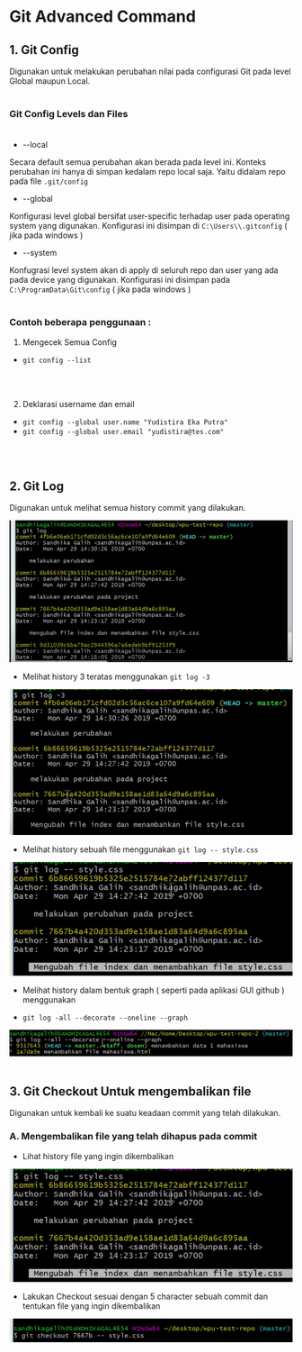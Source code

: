 # Git Advanced Command

## 1. Git Config

Digunakan untuk melakukan perubahan nilai pada configurasi Git pada level Global maupun Local.<br /><br />

### Git Config Levels dan Files<br /><br />
* --local

Secara default semua perubahan akan berada pada level ini. Konteks perubahan ini hanya di simpan kedalam repo local saja. Yaitu didalam repo pada file `.git/config`

* --global

Konfigurasi level global bersifat user-specific terhadap user pada operating system yang digunakan. Konfigurasi ini disimpan di `C:\Users\\.gitconfig` ( jika pada windows )

* --system

Konfugrasi level system akan di apply di seluruh repo dan user yang ada pada device yang digunakan. Konfigurasi ini disimpan pada `C:\ProgramData\Git\config` ( jika pada windows )<br /><br />

### Contoh beberapa penggunaan :

1. Mengecek Semua Config
* `git config --list`
<br />
<br />

2.  Deklarasi username dan email
* `git config --global user.name "Yudistira Eka Putra"`
* `git config --global user.email "yudistira@tes.com"`
<br />
<br />

## 2. Git Log

Digunakan untuk melihat semua history commit yang dilakukan.

![Git Log](images/git-log.PNG)

* Melihat history 3 teratas menggunakan `git log -3`

![Git Log Count](images/git-log-count.PNG)

* Melihat history sebuah file menggunakan `git log -- style.css`

![Git File History](images/git-file-history.PNG)

* Melihat history dalam bentuk graph ( seperti pada aplikasi GUI github ) menggunakan 

* `git log -all --decorate --oneline --graph`

![Git Graph](images/git-graph.PNG)
<br />
<br />
## 3. Git Checkout Untuk mengembalikan file

Digunakan untuk kembali ke suatu keadaan commit yang telah dilakukan.

### A. Mengembalikan file yang telah dihapus pada commit
* Lihat history file yang ingin dikembalikan

![Git File History](images/git-file-history.PNG)

* Lakukan Checkout sesuai dengan 5 character sebuah commit dan tentukan file yang ingin dikembalikan

![Git Checkout Restore](images/git-checkout-restore.PNG)